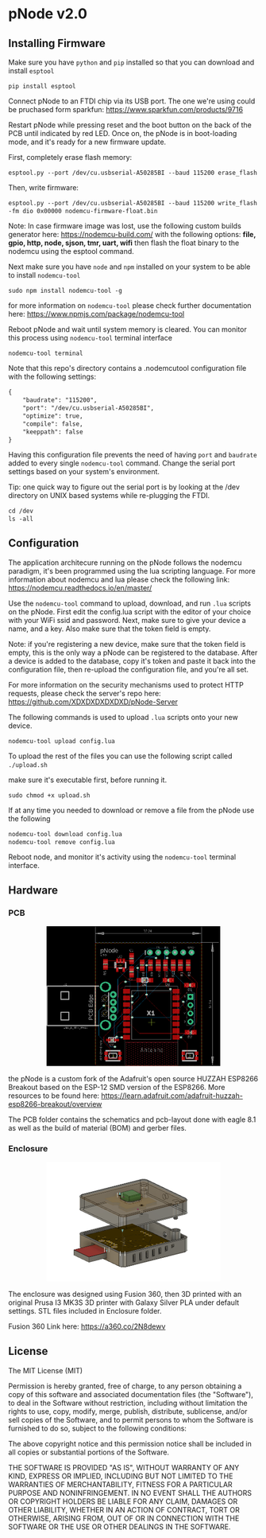 # pNode v2.0
## Installing Firmware
Make sure you have ```python``` and ```pip``` installed so that you can download and install ```esptool```
```
pip install esptool
```
Connect pNode to an FTDI chip via its USB port. The one we're using could be pruchased form sparkfun: https://www.sparkfun.com/products/9716

Restart pNode while pressing reset and the boot button on the back of the PCB until indicated by red LED. Once on, the pNode is in boot-loading mode, and it's ready for a new firmware update.

First, completely erase flash memory:
```
esptool.py --port /dev/cu.usbserial-A50285BI --baud 115200 erase_flash
```

Then, write firmware:

```
esptool.py --port /dev/cu.usbserial-A50285BI --baud 115200 write_flash -fm dio 0x00000 nodemcu-firmware-float.bin
```

Note: In case firmware image was lost, use the following custom builds generator here: https://nodemcu-build.com/ with the following options: **file, gpio, http, node, sjson, tmr, uart, wifi**
then flash the float binary to the nodemcu using the esptool command.

Next make sure you have ```node``` and ```npm``` installed on your system to be able to install ```nodemcu-tool```

```
sudo npm install nodemcu-tool -g
```

for more information on ```nodemcu-tool``` please check further documentation here: https://www.npmjs.com/package/nodemcu-tool

Reboot pNode and wait until system memory is cleared. You can monitor this process using ```nodemcu-tool``` terminal interface

```
nodemcu-tool terminal
```

Note that this repo's directory contains a .nodemcutool configuration file with the following settings:

```
{
    "baudrate": "115200",
    "port": "/dev/cu.usbserial-A50285BI",
    "optimize": true,
    "compile": false,
    "keeppath": false
}
```

Having this configuration file prevents the need of having ```port``` and ```baudrate``` added to every single ```nodemcu-tool``` command. Change the serial port settings based on your system's environment.

Tip: one quick way to figure out the serial port is by looking at the /dev directory on UNIX based systems while re-plugging the FTDI.

```
cd /dev
ls -all
```

## Configuration

The application architecure running on the pNode follows the nodemcu paradigm, it's been programmed using the lua scripting language. For more information about nodemcu and lua please check the following link: https://nodemcu.readthedocs.io/en/master/

Use the ```nodemcu-tool``` command to upload, download, and run ```.lua``` scripts on the pNode. First edit the config.lua script with the editor of your choice with your WiFi ssid and password. Next, make sure to give your device a name, and a key. Also make sure that the token field is empty.

Note: if you're registering a new device, make sure that the token field is empty, this is the only way a pNode can be registered to the database. After a device is added to the database, copy it's token and paste it back into the configuration file, then re-upload the configuration file, and you're all set.

For more information on the security mechanisms used to protect HTTP requests, please check the server's repo here: https://github.com/XDXDXDXDXDXD/pNode-Server

The following commands is used to upload ```.lua``` scripts onto your new device.

```
nodemcu-tool upload config.lua
```

To upload the rest of the files you can use the following script called ```./upload.sh```

make sure it's executable first, before running it.
```
sudo chmod +x upload.sh
```
If at any time you needed to download or remove a file from the pNode use the following

```
nodemcu-tool download config.lua
nodemcu-tool remove config.lua
```

Reboot node, and monitor it's activity using the ```nodemcu-tool``` terminal interface.

## Hardware

### PCB

<p align="center">
  <img src="images/pNode-board.png" width="350" title="pNode Board - Eagle CAD 8.1">
</p>

the pNode is a custom fork of the Adafruit's open source HUZZAH ESP8266 Breakout based on the ESP-12 SMD version of the ESP8266. More resources to be found here: https://learn.adafruit.com/adafruit-huzzah-esp8266-breakout/overview

The PCB folder contains the schematics and pcb-layout done with eagle 8.1 as well as the build of material (BOM) and gerber files.

### Enclosure

<p align="center">
  <img src="images/pNode-Enclosure.png" width="350" title="pNode Enclosure - Fusion 360">
</p>

The enclosure was designed using Fusion 360, then 3D printed with an original Prusa I3
MK3S 3D printer with  Galaxy Silver PLA under default settings. STL files included in Enclosure folder.

Fusion 360 Link here: https://a360.co/2N8dewv

## License

The MIT License (MIT)

Permission is hereby granted, free of charge, to any person obtaining a copy of this software and associated documentation files (the "Software"), to deal in the Software without restriction, including without limitation the rights to use, copy, modify, merge, publish, distribute, sublicense, and/or sell copies of the Software, and to permit persons to whom the Software is furnished to do so, subject to the following conditions:

The above copyright notice and this permission notice shall be included in all copies or substantial portions of the Software.

THE SOFTWARE IS PROVIDED "AS IS", WITHOUT WARRANTY OF ANY KIND, EXPRESS OR IMPLIED, INCLUDING BUT NOT LIMITED TO THE WARRANTIES OF MERCHANTABILITY, FITNESS FOR A PARTICULAR PURPOSE AND NONINFRINGEMENT. IN NO EVENT SHALL THE AUTHORS OR COPYRIGHT HOLDERS BE LIABLE FOR ANY CLAIM, DAMAGES OR OTHER LIABILITY, WHETHER IN AN ACTION OF CONTRACT, TORT OR OTHERWISE, ARISING FROM, OUT OF OR IN CONNECTION WITH THE SOFTWARE OR THE USE OR OTHER DEALINGS IN THE SOFTWARE.
